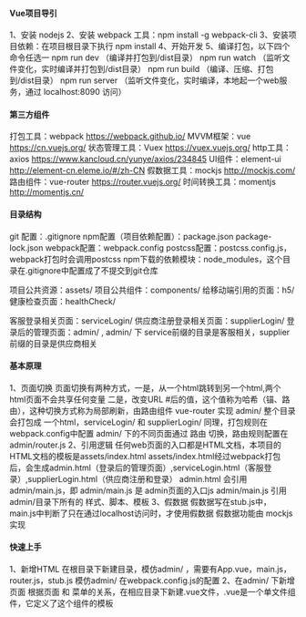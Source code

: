 #### Vue项目导引
1、安装 nodejs
2、安装 webpack 工具：npm install -g webpack-cli
3、安装项目依赖：在项目根目录下执行 npm install
4、开始开发
5、编译打包，以下四个命令任选一
npm run dev （编译并打包到/dist目录）
npm run watch （监听文件变化，实时编译并打包到/dist目录）
npm run build （编译、压缩、打包到/dist目录）
npm run server （监听文件变化，实时编译，本地起一个web服务，通过 localhost:8090 访问）

#### 第三方组件
打包工具：webpack        https://webpack.github.io/
MVVM框架：vue            https://cn.vuejs.org/
状态管理工具：Vuex       https://vuex.vuejs.org/
http工具：axios          https://www.kancloud.cn/yunye/axios/234845
UI组件：element-ui       http://element-cn.eleme.io/#/zh-CN
假数据工具：mockjs       http://mockjs.com/
路由组件：vue-router     https://router.vuejs.org/
时间转换工具：momentjs   http://momentjs.cn/

#### 目录结构
git 配置：.gitignore
npm配置（项目依赖配置）：package.json package-lock.json
webpack配置：webpack.config
postcss配置：postcss.config.js，webpack打包时会调用postcss
npm下载的依赖模块：node_modules，这个目录在.gitignore中配置成了不提交到git仓库

项目公共资源：assets/
项目公共组件：components/
给移动端引用的页面：h5/
健康检查页面：healthCheck/

客服登录相关页面：serviceLogin/
供应商注册登录相关页面：supplierLogin/
登录后的管理页面：admin/  , admin/ 下 service前缀的目录是客服相关，supplier前缀的目录是供应商相关

#### 基本原理
1、页面切换
页面切换有两种方式，一是，从一个html跳转到另一个html,两个html页面不会共享任何变量
二是，改变URL #后的值，这个值称为哈希（锚、路由），这种切换方式称为局部刷新，由路由组件 vue-router 实现
admin/ 整个目录 会打包成 一个html，serviceLogin/ 和 supplierLogin/ 同理，打包规则在webpack.config中配置
admin/ 下的不同页面通过 路由 切换，路由规则配置在 admin/router.js
2、引用逻辑
任何web页面的入口都是HTML文档，本项目的HTML文档的模板是assets/index.html
assets/index.html经过webpack打包后，会生成admin.html（登录后的管理页面）,serviceLogin.html（客服登录）,supplierLogin.html（供应商注册和登录）
admin.html 会引用 admin/main.js，即 admin/main.js 是 admin页面的入口js
admin/main.js 引用admin/目录下所有的 样式、脚本、模板
3、假数据
假数据写在stub.js中，main.js中判断了只在通过localhost访问时，才使用假数据
假数据功能由 mockjs 实现

#### 快速上手
1、新增HTML
在根目录下新建目录，模仿admin/ ，需要有App.vue，main.js，router.js，stub.js
模仿admin/ 在webpack.config.js的配置
2、在admin/ 下新增页面
根据页面 和 菜单的关系，在相应目录下新建.vue文件，.vue是一个单文件组件，它定义了这个组件的模板<template>、脚本<script>、样式<style>
在router.js 中配置路由，即通过什么哈希值能访问到这个页面
在stub.js 中配置需要的假数据